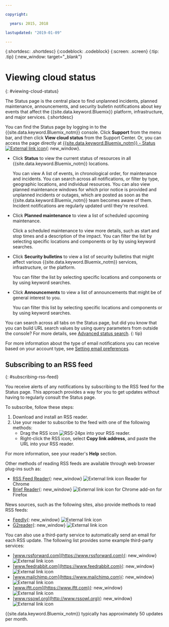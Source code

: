 ```yaml
---

copyright:

  years: 2015, 2018

lastupdated: "2019-01-09"

---
```


{:shortdesc: .shortdesc}
{:codeblock: .codeblock}
{:screen: .screen}
{:tip: .tip}
{:new_window: target="_blank"}

# Viewing cloud status
{: #viewing-cloud-status}

The Status page is the central place to find unplanned incidents, planned maintenance, announcements, and security bulletin notifications about key events that affect the {{site.data.keyword.Bluemix}} platform, infrastructure, and major services.
{:shortdesc}

You can find the Status page by logging in to the {{site.data.keyword.Bluemix_notm}} console. Click **Support** from the menu bar, and then click **View cloud status** from the Support Center. Or, you can access the page directly at [{{site.data.keyword.Bluemix_notm}} - Status ![External link icon](../icons/launch-glyph.svg "External link icon")](https://cloud.ibm.com/status){: new_window}.

* Click **Status** to view the current status of resources in all {{site.data.keyword.Bluemix_notm}} locations. 

  You can view A list of events, in chronological order, for maintenance and incidents. You can search across all notifications, or filter by type, geographic locations, and individual resources. You can also view planned maintenance windows for which prior notice is provided and unplanned incidents or outages, which are posted as soon as the {{site.data.keyword.Bluemix_notm}} team becomes aware of them. Incident notifications are regularly updated until they're resolved.

* Click **Planned maintenance** to view a list of scheduled upcoming maintenance. 

  Click a scheduled maintenance to view more details, such as start and stop times and a description of the impact. You can filter the list by selecting specific locations and components or by by using keyword searches.

* Click **Security bulletins** to view a list of security bulletins that might affect various {{site.data.keyword.Bluemix_notm}} services, infrastructure, or the platform.

  You can filter the list by selecting specific locations and components or by using keyword searches.

* Click **Announcements** to view a list of announcements that might be of general interest to you.

  You can filter this list by selecting specific locations and components or by using keyword searches.

You can search across all tabs on the Status page, but did you know that you can build URL search values by using query parameters from outside the console? For more details, see [Advanced status search](/docs/get-support/status_search.html).
{: tip}

For more information about the type of email notifications you can receive based on your account type, see [Setting email preferences](/docs/account/email.html). 

## Subscribing to an RSS feed
{: #subscribing-rss-feed}

You receive alerts of any notifications by subscribing to the RSS feed for the Status page. This approach provides a way for you to get updates without having to regularly consult the Status page.

To subscribe, follow these steps:

1. Download and install an RSS reader.
2. Use your reader to subscribe to the feed with one of the following methods:
    * Drag the RSS icon ![RSS-24px](../icons/RSS-24px.svg) into your RSS reader.
    * Right-click the RSS icon, select **Copy link address**, and paste the URL into your RSS reader.

For more information, see your reader's **Help** section.

Other methods of reading RSS feeds are available through web browser plug-ins such as:

* [RSS Feed Reader](https://feeder.co/){: new_window} ![External link icon](../icons/launch-glyph.svg "External link icon") Reader for Chrome
* [Brief Reader](https://addons.mozilla.org/en-US/firefox/addon/brief/){: new_window} ![External link icon](../icons/launch-glyph.svg "External link icon") for Chrome add-on for Firefox

News sources, such as the following sites, also provide methods to read RSS feeds:

* [Feedly](https://feedly.com/){: new_window} ![External link icon](../icons/launch-glyph.svg "External link icon")
* [G2reader](https://g2reader.com/en/){: new_window} ![External link icon](../icons/launch-glyph.svg "External link icon")

You can also use a third-party service to automatically send an email for each RSS update. The following list provides some example third-party services:

* [www.rssforward.com](https://www.rssforward.com){: new_window} ![External link icon](../icons/launch-glyph.svg "External link icon")
* [www.feedrabbit.com](https://www.feedrabbit.com){: new_window} ![External link icon](../icons/launch-glyph.svg "External link icon")
* [www.mailchimp.com](https://www.mailchimp.com){: new_window} ![External link icon](../icons/launch-glyph.svg "External link icon")
* [www.iftt.com](https://www.iftt.com){: new_window} ![External link icon](../icons/launch-glyph.svg "External link icon")
* [www.rssowl.org](http://www.rssowl.org){: new_window} ![External link icon](../icons/launch-glyph.svg "External link icon")


{{site.data.keyword.Bluemix_notm}} typically has approximately 50 updates per month.






